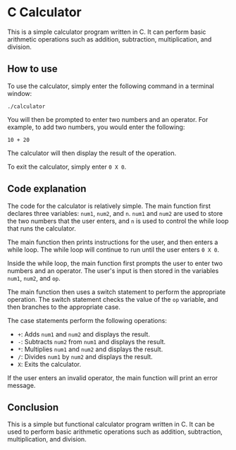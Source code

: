  # C Calculator

This is a simple calculator program written in C. It can perform basic arithmetic operations such as addition, subtraction, multiplication, and division.

## How to use

To use the calculator, simply enter the following command in a terminal window:

```
./calculator
```

You will then be prompted to enter two numbers and an operator. For example, to add two numbers, you would enter the following:

```
10 + 20
```

The calculator will then display the result of the operation.

To exit the calculator, simply enter `0 X 0`.

## Code explanation

The code for the calculator is relatively simple. The main function first declares three variables: `num1`, `num2`, and `n`. `num1` and `num2` are used to store the two numbers that the user enters, and `n` is used to control the while loop that runs the calculator.

The main function then prints instructions for the user, and then enters a while loop. The while loop will continue to run until the user enters `0 X 0`.

Inside the while loop, the main function first prompts the user to enter two numbers and an operator. The user's input is then stored in the variables `num1`, `num2`, and `op`.

The main function then uses a switch statement to perform the appropriate operation. The switch statement checks the value of the `op` variable, and then branches to the appropriate case.

The case statements perform the following operations:

* `+`: Adds `num1` and `num2` and displays the result.
* `-`: Subtracts `num2` from `num1` and displays the result.
* `*`: Multiplies `num1` and `num2` and displays the result.
* `/`: Divides `num1` by `num2` and displays the result.
* `X`: Exits the calculator.

If the user enters an invalid operator, the main function will print an error message.

## Conclusion

This is a simple but functional calculator program written in C. It can be used to perform basic arithmetic operations such as addition, subtraction, multiplication, and division.

